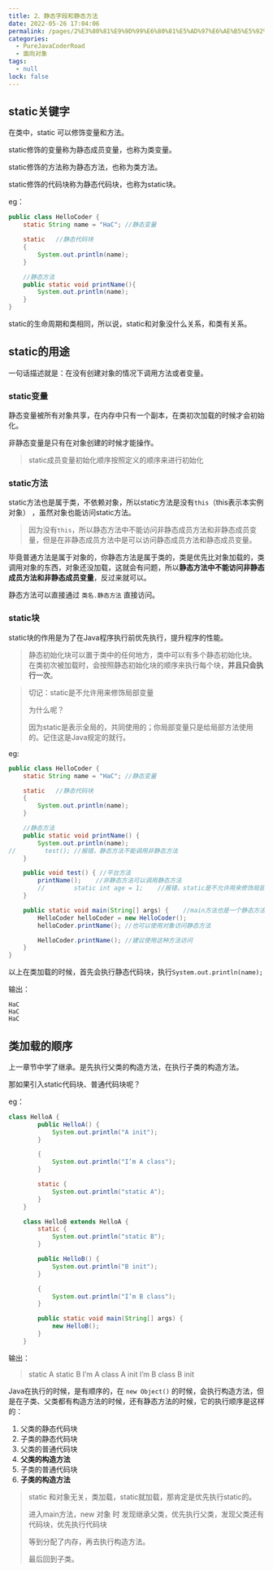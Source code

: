 ```yaml
---
title: 2、静态字段和静态方法
date: 2022-05-26 17:04:06
permalink: /pages/2%E3%80%81%E9%9D%99%E6%80%81%E5%AD%97%E6%AE%B5%E5%92%8C%E9%9D%99%E6%80%81%E6%96%B9%E6%B3%95
categories: 
  - PureJavaCoderRoad
  - 面向对象
tags: 
  - null
lock: false
---
```

## static关键字

在类中，static 可以修饰变量和方法。

static修饰的变量称为静态成员变量，也称为类变量。

static修饰的方法称为静态方法，也称为类方法。

static修饰的代码块称为静态代码块，也称为static块。

eg：

```java
public class HelloCoder {
    static String name = "HaC"; //静态变量

    static   //静态代码块
    {
        System.out.println(name);
    }

    //静态方法
    public static void printName(){
        System.out.println(name);
    }
}
```

static的生命周期和类相同，所以说，static和对象没什么关系，和类有关系。



## static的用途

一句话描述就是：在没有创建对象的情况下调用方法或者变量。

### static变量

静态变量被所有对象共享，在内存中只有一个副本，在类初次加载的时候才会初始化。

非静态变量是只有在对象创建的时候才能操作。

> static成员变量初始化顺序按照定义的顺序来进行初始化

### static方法

static方法也是属于类，不依赖对象，所以static方法是没有`this`（this表示本实例对象） ，虽然对象也能访问static方法。

> 因为没有`this`，所以静态方法中不能访问非静态成员方法和非静态成员变量，但是在非静态成员方法中是可以访问静态成员方法和静态成员变量。

毕竟普通方法是属于对象的，你静态方法是属于类的，类是优先比对象加载的，类调用对象的东西，对象还没加载，这就会有问题，所以**静态方法中不能访问非静态成员方法和非静态成员变量**，反过来就可以。

静态方法可以直接通过 `类名.静态方法` 直接访问。



### static块

static块的作用是为了在Java程序执行前优先执行，提升程序的性能。

> 静态初始化块可以置于类中的任何地方，类中可以有多个静态初始化块。
> 在类初次被加载时，会按照静态初始化块的顺序来执行每个块，**并且只会执行一次**。



> 切记：static是不允许用来修饰局部变量
>
> 为什么呢？
>
> 因为static是表示全局的，共同使用的；你局部变量只是给局部方法使用的。记住这是Java规定的就行。



eg:

```java
public class HelloCoder {
    static String name = "HaC"; //静态变量

    static   //静态代码块
    {
        System.out.println(name);
    }

    //静态方法
    public static void printName() {
        System.out.println(name);
//        test(); //报错，静态方法不能调用非静态方法
    }

    public void test() { //平台方法
        printName();    //非静态方法可以调用静态方法
        //        static int age = 1;    //报错，static是不允许用来修饰局部变量
    }

    public static void main(String[] args) {    //main方法也是一个静态方法
        HelloCoder helloCoder = new HelloCoder();
        helloCoder.printName(); //也可以使用对象访问静态方法

        HelloCoder.printName(); //建议使用这种方法访问
    }
}
```

以上在类加载的时候，首先会执行静态代码块，执行`System.out.println(name);`

输出：

```
HaC
HaC
HaC
```





## 类加载的顺序

上一章节中学了继承。是先执行父类的构造方法，在执行子类的构造方法。

那如果引入static代码块、普通代码块呢？

eg：

```java
class HelloA {
        public HelloA() {
            System.out.println("A init");
        }

        {
            System.out.println("I’m A class");
        }

        static {
            System.out.println("static A");
        }
    }

    class HelloB extends HelloA {
        static {
            System.out.println("static B");
        }

        public HelloB() {
            System.out.println("B init");
        }

        {
            System.out.println("I’m B class");
        }

        public static void main(String[] args) {
            new HelloB();
        }
    }
```

输出：

>static A
>static B
>I’m A class
>A init
>I’m B class
>B init



Java在执行的时候，是有顺序的，在 `new Object()` 的时候，会执行构造方法，但是在子类、父类都有构造方法的时候，还有静态方法的时候，它的执行顺序是这样的：

1. 父类的静态代码块
2. 子类的静态代码块
3. 父类的普通代码块
4. **父类的构造方法**
5. 子类的普通代码块
6. **子类的构造方法**

> static 和对象无关，类加载，static就加载，那肯定是优先执行static的。
>
> 进入main方法，new 对象 时 发现继承父类，优先执行父类，发现父类还有代码块，优先执行代码块
>
> 等到分配了内存，再去执行构造方法。
>
> 最后回到子类。
